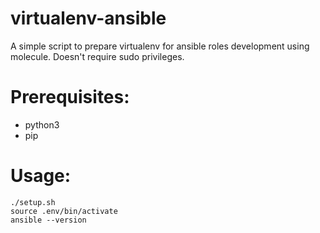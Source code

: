 # virtualenv-ansible
A simple script to prepare virtualenv for ansible roles development using molecule. Doesn't require sudo privileges.

# Prerequisites:
- python3
- pip

# Usage:
    ./setup.sh
    source .env/bin/activate
    ansible --version